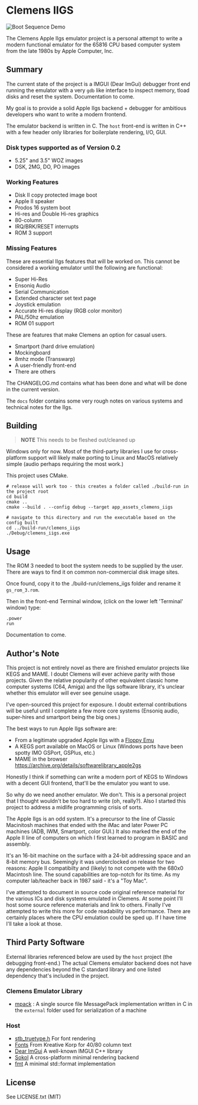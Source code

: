 # Clemens IIGS

![Boot Sequence Demo](https://samirsinha.com/images/sample-iigs-boot.gif)

The Clemens Apple IIgs emulator project is a personal attempt to write a modern functional emulator for the 65816 CPU based computer system from the late 1980s by Apple Computer, Inc.

## Summary

The current state of the project is a IMGUI (Dear ImGui) debugger front end running the emulator with a very `gdb` like interface to inspect memory, tload disks and reset the system.  Documentation to come.

My goal is to provide a solid Apple IIgs backend + debugger for ambitious developers who want to write a modern frontend.

The emulator backend is written in C.  The `host` front-end is written in C++ with a few header only libraries for boilerplate rendering, I/O, GUI.

### Disk types supported as of Version 0.2

* 5.25" and 3.5" WOZ images
* DSK, 2MG, DO, PO images

### Working Features

* Disk II copy protected image boot
* Apple II speaker
* Prodos 16 system boot
* Hi-res and Double Hi-res graphics
* 80-column
* IRQ/BRK/RESET interrupts
* ROM 3 support

### Missing Features

These are essential IIgs features that will be worked on.  This cannot be considered a working emulator until the following are functional:

* Super Hi-Res
* Ensoniq Audio
* Serial Communication
* Extended character set text page
* Joystick emulation
* Accurate Hi-res display (RGB color monitor)
* PAL/50hz emulation
* ROM 01 support

These are features that make Clemens an option for casual users.

* Smartport (hard drive emulation)
* Mockingboard
* 8mhz mode (Transwarp)
* A user-friendly front-end
* There are others

The CHANGELOG.md contains what has been done and what will be done in the current version.

The `docs` folder contains some very rough notes on various systems and technical notes for the IIgs.

## Building

> **NOTE**
> This needs to be fleshed out/cleaned up

Windows only for now.   Most of the third-party libraries I use for cross-platform support will likely make porting to Linux and MacOS relatively simple (audio perhaps requiring the most work.)

This project uses CMake.

```
# release will work too - this creates a folder called ./build-run in the project root
cd build
cmake ..
cmake --build . --config debug --target app_assets_clemens_iigs

# navigate to this directory and run the executable based on the config built
cd ../build-run/clemens_iigs
./Debug/clemens_iigs.exe
```

## Usage

The ROM 3 needed to boot the system needs to be supplied by the user.  There are ways to find it on common non-commercial disk image sites.

Once found, copy it to the ./build-run/clemens_iigs folder and rename it `gs_rom_3.rom`.

Then in the front-end Terminal window, (click on the lower left 'Terminal' window) type:

```
.power
run
```

Documentation to come.

## Author's Note

This project is not entirely novel as there are finished emulator projects like KEGS and MAME.  I doubt Clemens will ever achieve parity with those projects.  Given the relative popularity of other equivalent classic home computer systems (C64, Amiga) and the IIgs software library, it's unclear whether this emulator will ever see genuine usage.

I've open-sourced this project for exposure.  I doubt external contributions will be useful until I complete a few more core systems (Ensoniq audio, super-hires and smartport being the big ones.)

The best ways to run Apple IIgs software are:

* From a legitimate upgraded Apple IIgs with a [Floppy Emu](https://www.bigmessowires.com/floppy-emu/)
* A KEGS port available on MacOS or Linux (Windows ports have been spotty IMO GSPort, GSPlus, etc.)
* MAME in the browser https://archive.org/details/softwarelibrary_apple2gs

Honestly I think if something can write a modern port of KEGS to Windows with a decent GUI frontend, that'll be the emulator you want to use.

So why do we need another emulator.   We don't.  This is a personal project that I thought wouldn't be too hard to write (oh, really?).  Also I started this project to address a midlife programming crisis of sorts.

The Apple IIgs is an odd system.   It's a precursor to the line of Classic Macinitosh machines that ended with the iMac and later Power PC machines (ADB, IWM, Smartport, color GUI.)  It also marked the end of the Apple II line of computers on which I first learned to program in BASIC and assembly.

It's an 16-bit machine on the surface with a 24-bit addressing space and an 8-bit memory bus.  Seemingly it was underclocked on release for two reasons: Apple II compatibilty and (likely) to not compete with the 680x0 Macintosh line.  The sound capabilities are top-notch for its time.  As my computer lab/teacher back in 1987 said - it's a "Toy Mac".

I've attempted to document in source code original reference material for the various ICs and disk systems emulated in Clemens.  At some point I'll host some source reference materials and link to others.   Finally I've attempted to write this more for code readability vs performance.   There are certainly places where the CPU emulation could be sped up.   If I have time I'll take a look at those.


## Third Party Software

External libraries referenced below are used by the `host` project (the debugging front-end.)  The actual Clemens emulator backend does not have any dependencies beyond the C standard library and one listed dependency that's included in the project.

### Clemens Emulator Library

* [mpack](https://github.com/ludocode/mpack) : A single source file MessagePack implementation written in C in the `external` folder used for serialization of a machine

### Host

* [stb_truetype.h](https://github.com/nothings/stb/blob/master/stb_truetype.h) For font rendering
* [Fonts](https://www.kreativekorp.com/software/fonts/apple2.shtml) From Kreative Korp for 40/80 column text
* [Dear ImGui](https://github.com/ocornut/imgui) A well-known IMGUI C++ library
* [Sokol](https://github.com/floooh/sokol) A cross-platform minimal rendering backend
* [fmt](https://github.com/fmtlib/fmt) A minimal std::format implementation


## License

See LICENSE.txt (MIT)
